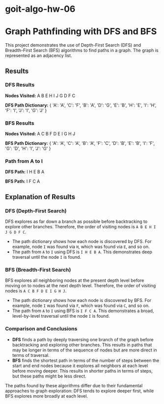 # goit-algo-hw-06

# Graph Pathfinding with DFS and BFS

This project demonstrates the use of Depth-First Search (DFS) and Breadth-First Search (BFS) algorithms to find paths in a graph. The graph is represented as an adjacency list.

## Results

### DFS Results

**Nodes Visited:**
A B E H I J G D F C


**DFS Path Dictionary:**
{
'A': 'A',
'C': 'F',
'B': 'A',
'D': 'G',
'E': 'B',
'H': 'E',
'I': 'H',
'F': 'I',
'J': 'I',
'G': 'J'
}


### BFS Results

**Nodes Visited:**
A C B F D E I G H J


**BFS Path Dictionary:**
{
'A': 'A',
'C': 'A',
'B': 'A',
'F': 'C',
'D': 'B',
'E': 'B',
'I': 'F',
'G': 'D',
'H': 'I',
'J': 'G'
}


### Path from A to I

**DFS Path:**
I H E B A


**BFS Path:**
I F C A


## Explanation of Results

### DFS (Depth-First Search)

DFS explores as far down a branch as possible before backtracking to explore other branches. Therefore, the order of visiting nodes is `A B E H I J G D F C`.

- The path dictionary shows how each node is discovered by DFS. For example, node `I` was found via `H`, which was found via `E`, and so on.
- The path from `A` to `I` using DFS is `I H E B A`. This demonstrates deep traversal until the node `I` is found.

### BFS (Breadth-First Search)

BFS explores all neighboring nodes at the present depth level before moving on to nodes at the next depth level. Therefore, the order of visiting nodes is `A C B F D E I G H J`.

- The path dictionary shows how each node is discovered by BFS. For example, node `I` was found via `F`, which was found via `C`, and so on.
- The path from `A` to `I` using BFS is `I F C A`. This demonstrates a broad, level-by-level traversal until the node `I` is found.

### Comparison and Conclusions

- **DFS** finds a path by deeply traversing one branch of the graph before backtracking and exploring other branches. This results in paths that may be longer in terms of the sequence of nodes but are more direct in terms of traversal.
- **BFS** finds the shortest path in terms of the number of steps between the start and end nodes because it explores all neighbors at each level before moving deeper. This results in shorter paths in terms of steps, but these paths might be less direct.

The paths found by these algorithms differ due to their fundamental approaches to graph exploration: DFS tends to explore deeper first, while BFS explores more broadly at each level.
